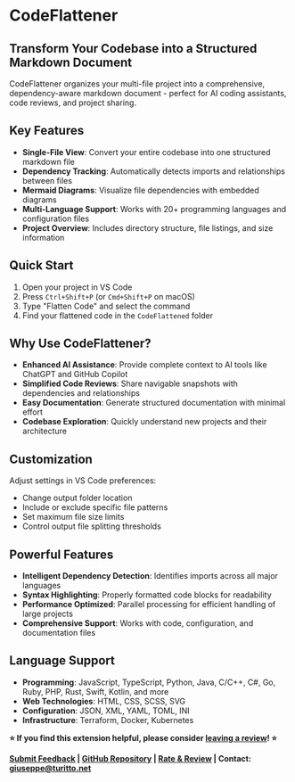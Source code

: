 # CodeFlattener

## Transform Your Codebase into a Structured Markdown Document

CodeFlattener organizes your multi-file project into a comprehensive, dependency-aware markdown document - perfect for AI coding assistants, code reviews, and project sharing.

## Key Features

- **Single-File View**: Convert your entire codebase into one structured markdown file
- **Dependency Tracking**: Automatically detects imports and relationships between files
- **Mermaid Diagrams**: Visualize file dependencies with embedded diagrams
- **Multi-Language Support**: Works with 20+ programming languages and configuration files
- **Project Overview**: Includes directory structure, file listings, and size information

## Quick Start

1. Open your project in VS Code
2. Press `Ctrl+Shift+P` (or `Cmd+Shift+P` on macOS)
3. Type "Flatten Code" and select the command
4. Find your flattened code in the `CodeFlattened` folder

## Why Use CodeFlattener?

- **Enhanced AI Assistance**: Provide complete context to AI tools like ChatGPT and GitHub Copilot
- **Simplified Code Reviews**: Share navigable snapshots with dependencies and relationships
- **Easy Documentation**: Generate structured documentation with minimal effort
- **Codebase Exploration**: Quickly understand new projects and their architecture

## Customization

Adjust settings in VS Code preferences:

- Change output folder location
- Include or exclude specific file patterns
- Set maximum file size limits
- Control output file splitting thresholds

## Powerful Features

- **Intelligent Dependency Detection**: Identifies imports across all major languages
- **Syntax Highlighting**: Properly formatted code blocks for readability
- **Performance Optimized**: Parallel processing for efficient handling of large projects
- **Comprehensive Support**: Works with code, configuration, and documentation files

## Language Support

- **Programming**: JavaScript, TypeScript, Python, Java, C/C++, C#, Go, Ruby, PHP, Rust, Swift, Kotlin, and more
- **Web Technologies**: HTML, CSS, SCSS, SVG
- **Configuration**: JSON, XML, YAML, TOML, INI
- **Infrastructure**: Terraform, Docker, Kubernetes

**⭐ If you find this extension helpful, please consider [leaving a review](https://marketplace.visualstudio.com/items?itemName=GiuseppeTuritto.code-flattener&ssr=false#review-details)! ⭐**

**[Submit Feedback](https://codeflattener.canny.io/) | [GitHub Repository](https://github.com/GTuritto/SourceCodeFlatener_Extension) | [Rate & Review](https://marketplace.visualstudio.com/items?itemName=GiuseppeTuritto.code-flattener&ssr=false#review-details) | Contact: [giuseppe@turitto.net](mailto:giuseppe@turitto.net)**
